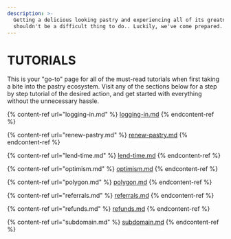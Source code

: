 ```yaml
---
description: >-
  Getting a delicious looking pastry and experiencing all of its greatness
  shouldn't be a difficult thing to do.. Luckily, we've come prepared.
---
```


# TUTORIALS

This is your "go-to" page for all of the must-read tutorials when first taking a bite into the pastry ecosystem. Visit any of the sections below for a step by step tutorial of the desired action, and get started with everything without the unnecessary hassle.

{% content-ref url="logging-in.md" %}
[logging-in.md](logging-in.md)
{% endcontent-ref %}

{% content-ref url="renew-pastry.md" %}
[renew-pastry.md](renew-pastry.md)
{% endcontent-ref %}

{% content-ref url="lend-time.md" %}
[lend-time.md](lend-time.md)
{% endcontent-ref %}

{% content-ref url="optimism.md" %}
[optimism.md](optimism.md)
{% endcontent-ref %}

{% content-ref url="polygon.md" %}
[polygon.md](polygon.md)
{% endcontent-ref %}

{% content-ref url="referrals.md" %}
[referrals.md](referrals.md)
{% endcontent-ref %}

{% content-ref url="refunds.md" %}
[refunds.md](refunds.md)
{% endcontent-ref %}

{% content-ref url="subdomain.md" %}
[subdomain.md](subdomain.md)
{% endcontent-ref %}

